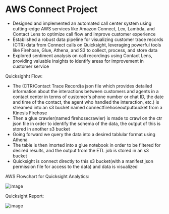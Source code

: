 # AWS Connect Project
- Designed and implemented an automated call center system using cutting-edge AWS services like Amazon Connect, Lex, Lambda, and Contact Lens to optimize call flow and improve customer experience
- Established a robust data pipeline for visualizing customer trace records (CTR) data from Connect calls on Quicksight, leveraging powerful tools like Firehose, Glue, Athena, and S3 to collect, process, and store data 
- Explored sentiment analysis on call recordings using Contact Lens, providing valuable insights to identify areas for improvement in customer service

Quicksighht Flow:

- The (CTR)Contact Trace Record(a json file which provides detailed information about the interactions between customers and agents in a contact center in terms of customer's phone number or chat ID, the date and time of the contact, the agent who handled the interaction, etc.) is streamed into an s3 bucket named connectfirehoseoutputbucket from a Kinesis Firehose
- Then a glue crawler(named firehosecrawler) is made to crawl on the ctr json file in order to identify the schema of the data, the output of this is stored in another s3 bucket
- Going forward we query the data into a desired tablular format using Athena
- The table is then imorted into a glue notebook in order to be filtered for desired results, and the output from the ETL job is stored in an s3 bucket
- Quicksight is connect directly to this s3 bucket(with a manifest json permission file for access to the data) and data is visualized

AWS Flowchart for Quicksight Analytics:

![image](https://user-images.githubusercontent.com/62932933/219936837-e79e24b2-6870-4dbf-bc79-9c9a3055ee4b.png)

Quicksight Report:

![image](https://user-images.githubusercontent.com/62932933/219972278-7ea0108f-cd00-4cc7-96da-18a1c77c15bb.png)

